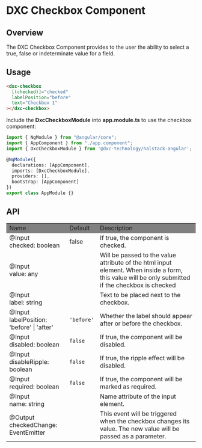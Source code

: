 # DXC Checkbox Component

## Overview

The DXC Checkbox Component provides to the user the ability to select a true, false or indeterminate value for a field.

## Usage

```html
<dxc-checkbox
  [(checked)]="checked"
  labelPosition="before"
  text="Checkbox 1"
></dxc-checkbox>
```

Include the **DxcCheckboxModule** into **app.module.ts** to use the checkbox component:

```ts
import { NgModule } from "@angular/core";
import { AppComponent } from "./app.component";
import { DxcCheckboxModule } from '@dxc-technology/halstack-angular';

@NgModule({
  declarations: [AppComponent],
  imports: [DxcCheckboxModule],
  providers: [],
  bootstrap: [AppComponent]
})
export class AppModule {}
```

## API

<table>
    <tr style="background-color: grey">
        <td>Name</td>
        <td>Default</td>
        <td>Description</td>
    </tr>
    <tr>
        <td>@Input<br>checked: boolean</td>
        <td>false</td>
        <td>If true, the component is checked.</td>
    </tr>
    <tr>
        <td>@Input<br>value: any</td>
        <td></td>
        <td>Will be passed to the value attribute of the html input element. When inside a form, this value will be only submitted if the checkbox is checked </td>
    </tr>
    <tr>
        <td>@Input<br>label: string</td>
        <td></td>
        <td>Text to be placed next to the checkbox.</td>
    </tr>
    <tr>
        <td>@Input<br>labelPosition: 'before' | 'after'</td>
        <td><code>'before'</code></td>
        <td>Whether the label should appear after or before the checkbox.</td>
    </tr>
    <tr>
        <td>@Input<br>disabled: boolean</td>
        <td><code>false</code></td>
        <td>If true, the component will be disabled.</td>
    </tr>
    <tr>
        <td>@Input<br>disableRipple: boolean</td>
        <td><code>false</code></td>
        <td>If true, the ripple effect will be disabled.</td>
    </tr>
    <tr>
        <td>@Input<br>required: boolean</td>
        <td><code>false</code></td>
        <td>If true, the component will be marked as required.</td>
    </tr>
    <tr>
        <td>@Input<br>name: string</td>
        <td></td>
        <td>Name attribute of the input element.</td>
    </tr>
    <tr>
        <td>@Output<br>checkedChange: EventEmitter</td>
        <td></td>
        <td>This event will be triggered when the checkbox changes its value. The new value will be passed as a parameter.</td>
    </tr>
</table>
